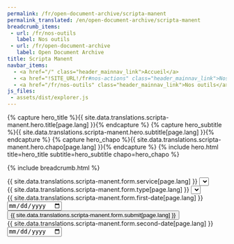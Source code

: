 ```yaml
---
permalink: /fr/open-document-archive/scripta-manent
permalink_translated: /en/open-document-archive/scripta-manent
breadcrumb_items:
 - url: /fr/nos-outils
   label: Nos outils
 - url: /fr/open-document-archive
   label: Open Document Archive
title: Scripta Manent
navbar_items:
  - <a href="/" class="header_mainnav_link">Accueil</a>
  - <a href="!SITE_URL!/fr#nos-actions" class="header_mainnav_link">Nos actions</a>
  - <a href="/fr/nos-outils" class="header_mainnav_link">Nos outils</a>
js_files:
 - assets/dist/explorer.js
---
```


{% capture hero_title %}{{ site.data.translations.scripta-manent.hero.title[page.lang] }}{% endcapture %}
{% capture hero_subtitle %}{{ site.data.translations.scripta-manent.hero.subtitle[page.lang] }}{% endcapture %}
{% capture hero_chapo %}{{ site.data.translations.scripta-manent.hero.chapo[page.lang] }}{% endcapture %}
{% include hero.html title=hero_title subtitle=hero_subtitle chapo=hero_chapo %}

{% include breadcrumb.html %}

<script type="text/javascript">
	const notificationsMsgs = {
		'browserSupport': "{{ site.data.translations.scripta-manent.notifications.browser-support[page.lang] }}",
		'dateClosest': "{{ site.data.translations.scripta-manent.notifications.date-closest[page.lang] }}",
		'nothingToCompare': "{{ site.data.translations.scripta-manent.notifications.nothing-to-compare[page.lang] }}",
	};
	const legendMsg = {
		'add': '{{ site.data.translations.scripta-manent.legend.add[page.lang] }}',
		'remove': '{{ site.data.translations.scripta-manent.legend.remove[page.lang] }}'
	};
</script>

<form class="form explorerform" id="form_explorer">
	<div class="form_field form_field-big">
		<label class="form_field_label" for="form_services">{{ site.data.translations.scripta-manent.form.service[page.lang] }}</label>
		<select class="form_field_select" name="form_services" id="form_services" tabindex="1" required>
		</select>
	</div>
	<div class="form_field form_field-big">
		<label class="form_field_label" for="form_typeofdocuments">{{ site.data.translations.scripta-manent.form.type[page.lang] }}</label>
		<select class="form_field_select" name="form_typeofdocuments" id="form_typeofdocuments" tabindex="2" required>
		</select>
	</div>
	<div class="form_field">
		<label class="form_field_label" for="form_firstdocumentdate">{{ site.data.translations.scripta-manent.form.first-date[page.lang] }}</label>
		<input type="date" id="form_firstdocumentdate" min="2000-01-01" name="form_firstdocumentdate" tabindex="3" required>
	</div>
	<div class="form_field form_field-submit">
		<input type="submit" class="button" value="{{ site.data.translations.scripta-manent.form.submit[page.lang] }}" tabindex="5" /> 
	</div>
	<div class="form_field">
		<label class="form_field_label" for="form_seconddocumentdate">{{ site.data.translations.scripta-manent.form.second-date[page.lang] }}</label>
		<input type="date" id="form_seconddocumentdate" min="2000-01-01" name="form_seconddocumentdate" tabindex="4" required>
	</div>
</form>